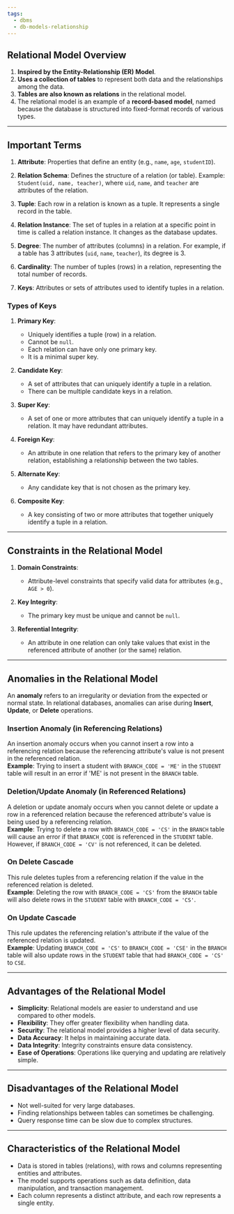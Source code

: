 ```yaml
---
tags:
  - dbms
  - db-models-relationship
---
```

## **Relational Model Overview**

1. **Inspired by the Entity-Relationship (ER) Model**.
2. **Uses a collection of tables** to represent both data and the relationships among the data.
3. **Tables are also known as relations** in the relational model.
4. The relational model is an example of a **record-based model**, named because the database is structured into fixed-format records of various types.

---

## **Important Terms**

1. **Attribute**: Properties that define an entity (e.g., `name`, `age`, `studentID`).
   
2. **Relation Schema**: Defines the structure of a relation (or table). Example: `Student(uid, name, teacher)`, where `uid`, `name`, and `teacher` are attributes of the relation.

3. **Tuple**: Each row in a relation is known as a tuple. It represents a single record in the table.

4. **Relation Instance**: The set of tuples in a relation at a specific point in time is called a relation instance. It changes as the database updates.

5. **Degree**: The number of attributes (columns) in a relation. For example, if a table has 3 attributes (`uid`, `name`, `teacher`), its degree is 3.

6. **Cardinality**: The number of tuples (rows) in a relation, representing the total number of records.

7. **Keys**: Attributes or sets of attributes used to identify tuples in a relation.

### **Types of Keys**

1. **Primary Key**:
   - Uniquely identifies a tuple (row) in a relation.
   - Cannot be `null`.
   - Each relation can have only one primary key.
   - It is a minimal super key.

2. **Candidate Key**:
   - A set of attributes that can uniquely identify a tuple in a relation.
   - There can be multiple candidate keys in a relation.

3. **Super Key**:
   - A set of one or more attributes that can uniquely identify a tuple in a relation. It may have redundant attributes.

4. **Foreign Key**:
   - An attribute in one relation that refers to the primary key of another relation, establishing a relationship between the two tables.

5. **Alternate Key**:
   - Any candidate key that is not chosen as the primary key.

6. **Composite Key**:
   - A key consisting of two or more attributes that together uniquely identify a tuple in a relation.

---

## **Constraints in the Relational Model**

1. **Domain Constraints**:
   - Attribute-level constraints that specify valid data for attributes (e.g., `AGE > 0`).

2. **Key Integrity**:
   - The primary key must be unique and cannot be `null`.

3. **Referential Integrity**:
   - An attribute in one relation can only take values that exist in the referenced attribute of another (or the same) relation.

---

## **Anomalies in the Relational Model**

An **anomaly** refers to an irregularity or deviation from the expected or normal state. In relational databases, anomalies can arise during **Insert**, **Update**, or **Delete** operations.

### **Insertion Anomaly (in Referencing Relations)**

An insertion anomaly occurs when you cannot insert a row into a referencing relation because the referencing attribute's value is not present in the referenced relation.  
**Example**: Trying to insert a student with `BRANCH_CODE = 'ME'` in the `STUDENT` table will result in an error if 'ME' is not present in the `BRANCH` table.

### **Deletion/Update Anomaly (in Referenced Relations)**

A deletion or update anomaly occurs when you cannot delete or update a row in a referenced relation because the referenced attribute's value is being used by a referencing relation.  
**Example**: Trying to delete a row with `BRANCH_CODE = 'CS'` in the `BRANCH` table will cause an error if that `BRANCH_CODE` is referenced in the `STUDENT` table. However, if `BRANCH_CODE = 'CV'` is not referenced, it can be deleted.

### **On Delete Cascade**

This rule deletes tuples from a referencing relation if the value in the referenced relation is deleted.  
**Example**: Deleting the row with `BRANCH_CODE = 'CS'` from the `BRANCH` table will also delete rows in the `STUDENT` table with `BRANCH_CODE = 'CS'`.

### **On Update Cascade**

This rule updates the referencing relation's attribute if the value of the referenced relation is updated.  
**Example**: Updating `BRANCH_CODE = 'CS'` to `BRANCH_CODE = 'CSE'` in the `BRANCH` table will also update rows in the `STUDENT` table that had `BRANCH_CODE = 'CS'` to `CSE`.

---

## **Advantages of the Relational Model**

- **Simplicity**: Relational models are easier to understand and use compared to other models.
- **Flexibility**: They offer greater flexibility when handling data.
- **Security**: The relational model provides a higher level of data security.
- **Data Accuracy**: It helps in maintaining accurate data.
- **Data Integrity**: Integrity constraints ensure data consistency.
- **Ease of Operations**: Operations like querying and updating are relatively simple.

---

## **Disadvantages of the Relational Model**

- Not well-suited for very large databases.
- Finding relationships between tables can sometimes be challenging.
- Query response time can be slow due to complex structures.

---

## **Characteristics of the Relational Model**

- Data is stored in tables (relations), with rows and columns representing entities and attributes.
- The model supports operations such as data definition, data manipulation, and transaction management.
- Each column represents a distinct attribute, and each row represents a single entity.

